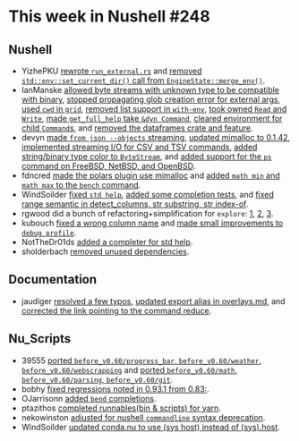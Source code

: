 # This week in Nushell #248

## Nushell

- YizhePKU [rewrote `run_external.rs`](https://github.com/nushell/nushell/pull/12921) and [removed `std::env::set_current_dir()` call from `EngineState::merge_env()`](https://github.com/nushell/nushell/pull/12922).
- IanManske [allowed byte streams with unknown type to be compatible with binary](https://github.com/nushell/nushell/pull/12959), [stopped propagating glob creation error for external args](https://github.com/nushell/nushell/pull/12955), [used `cwd` in `grid`](https://github.com/nushell/nushell/pull/12947), [removed list support in `with-env`](https://github.com/nushell/nushell/pull/12939), [took owned `Read` and `Write`](https://github.com/nushell/nushell/pull/12909), [made `get_full_help` take `&dyn Command`](https://github.com/nushell/nushell/pull/12903), [cleared environment for child `Command`s](https://github.com/nushell/nushell/pull/12901), and [removed the dataframes crate and feature](https://github.com/nushell/nushell/pull/12889).
- devyn [made `from json --objects` streaming](https://github.com/nushell/nushell/pull/12949), [updated mimalloc to 0.1.42](https://github.com/nushell/nushell/pull/12919), [implemented streaming I/O for CSV and TSV commands](https://github.com/nushell/nushell/pull/12918), [added string/binary type color to `ByteStream`](https://github.com/nushell/nushell/pull/12897), and [added support for the `ps` command on FreeBSD, NetBSD, and OpenBSD](https://github.com/nushell/nushell/pull/12892).
- fdncred [made the polars plugin use mimalloc](https://github.com/nushell/nushell/pull/12967) and [added `math min` and `math max` to the `bench` command](https://github.com/nushell/nushell/pull/12913).
- WindSoilder [fixed `std help`](https://github.com/nushell/nushell/pull/12943), [added some completion tests](https://github.com/nushell/nushell/pull/12908), and [fixed range semantic in detect_columns, str substring, str index-of](https://github.com/nushell/nushell/pull/12894).
- rgwood did a bunch of refactoring+simplification for `explore`: [1](https://github.com/nushell/nushell/pull/12940), [2](https://github.com/nushell/nushell/pull/12920), [3](https://github.com/nushell/nushell/pull/12915).
- kubouch [fixed a wrong column name](https://github.com/nushell/nushell/pull/12937) and [made small improvements to `debug profile`](https://github.com/nushell/nushell/pull/12930).
- NotTheDr01ds [added a completer for std help](https://github.com/nushell/nushell/pull/12929).
- sholderbach [removed unused dependencies](https://github.com/nushell/nushell/pull/12917).

## Documentation

- jaudiger [resolved a few typos](https://github.com/nushell/nushell.github.io/pull/1410), [updated export alias in overlays.md](https://github.com/nushell/nushell.github.io/pull/1409), and [corrected the link pointing to the command reduce](https://github.com/nushell/nushell.github.io/pull/1408).

## Nu_Scripts

- 39555 [ported `before_v0.60/progress_bar`, `before_v0.60/weather`, `before_v0.60/webscrapping`](https://github.com/nushell/nu_scripts/pull/846) and [ported `before_v0.60/math`, `before_v0.60/parsing`, `before_v0.60/git`](https://github.com/nushell/nu_scripts/pull/844).
- bobhy [fixed regressions noted in 0.93.1 from 0.83:](https://github.com/nushell/nu_scripts/pull/843).
- OJarrisonn [added `bend` completions](https://github.com/nushell/nu_scripts/pull/842).
- ptazithos [completed runnables(bin & scripts) for yarn](https://github.com/nushell/nu_scripts/pull/841).
- nekowinston [adjusted for nushell `commandline` syntax deprecation](https://github.com/nushell/nu_scripts/pull/840).
- WindSoilder [updated conda.nu to use (sys host) instead of (sys).host](https://github.com/nushell/nu_scripts/pull/839).
